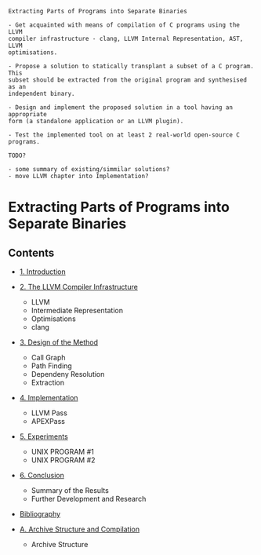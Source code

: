 ```
Extracting Parts of Programs into Separate Binaries

- Get acquainted with means of compilation of C programs using the LLVM
compiler infrastructure - clang, LLVM Internal Representation, AST, LLVM
optimisations.

- Propose a solution to statically transplant a subset of a C program. This
subset should be extracted from the original program and synthesised as an
independent binary.

- Design and implement the proposed solution in a tool having an appropriate
form (a standalone application or an LLVM plugin).

- Test the implemented tool on at least 2 real-world open-source C programs.
```

```
TODO?

- some summary of existing/simmilar solutions?
- move LLVM chapter into Implementation?

```

# Extracting Parts of Programs into Separate Binaries

## Contents

- [1. Introduction](introduction.md)

- [2. The LLVM Compiler Infrastructure](llvm.md)
  - LLVM
  - Intermediate Representation
  - Optimisations
  - clang

- [3. Design of the Method](design.md)
  - Call Graph
  - Path Finding
  - Dependeny Resolution
  - Extraction

- [4. Implementation](implementation.md)
  - LLVM Pass
  - APEXPass

- [5. Experiments](experiments.md)
  - UNIX PROGRAM #1
  - UNIX PROGRAM #2

- [6. Conclusion](conclusion.md)
  - Summary of the Results
  - Further Development and Research

- [Bibliography](bibliography.md)

- [A. Archive Structure and Compilation](archive.md)
  - Archive Structure
